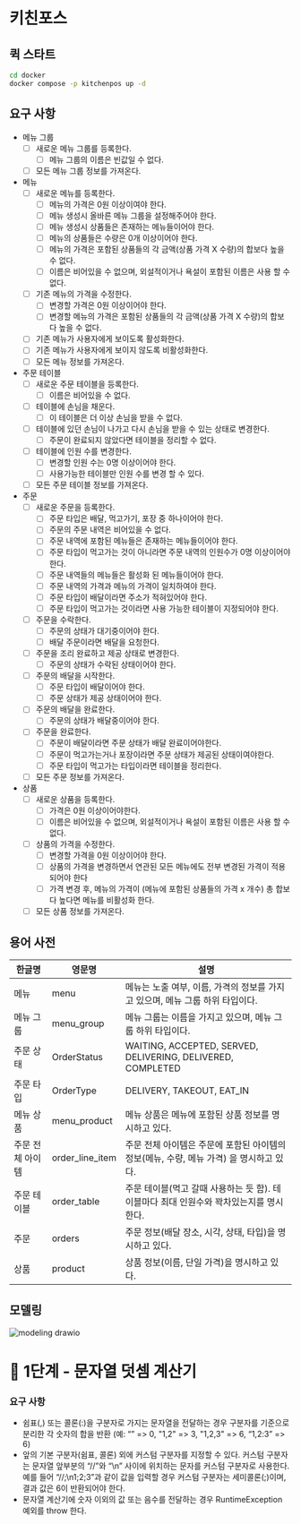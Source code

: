 # 키친포스

## 퀵 스타트

```sh
cd docker
docker compose -p kitchenpos up -d
```

## 요구 사항

- 메뉴 그룹
  - [ ] 새로운 메뉴 그룹를 등록한다.
    - [ ] 메뉴 그룹의 이름은 빈값일 수 없다.
  - [ ] 모든 메뉴 그룹 정보를 가져온다.

- 메뉴
    - [ ] 새로운 메뉴를 등록한다.
      - [ ] 메뉴의 가격은 0원 이상이여야 한다.
      - [ ] 메뉴 생성시 올바른 메뉴 그룹을 설정해주어야 한다.
      - [ ] 메뉴 생성시 상품들은 존재하는 메뉴들이어야 한다.
      - [ ] 메뉴의 상품들은 수량은 0개 이상이어야 한다.
      - [ ] 메뉴의 가격은 포함된 상품들의 각 금액(상품 가격 X 수량)의 합보다 높을 수 없다.
      - [ ] 이름은 비어있을 수 없으며, 외설적이거나 욕설이 포함된 이름은 사용 할 수 없다.
    - [ ] 기존 메뉴의 가격을 수정한다.
      - [ ] 변경할 가격은 0원 이상이어야 한다.
      - [ ] 변경할 메뉴의 가격은 포함된 상품들의 각 금액(상품 가격 X 수량)의 합보다 높을 수 없다.
    - [ ] 기존 메뉴가 사용자에게 보이도록 활성화한다.
    - [ ] 기존 메뉴가 사용자에게 보이지 않도록 비활성화한다.
    - [ ] 모든 메뉴 정보를 가져온다.
  
- 주문 테이블
    - [ ] 새로운 주문 테이블을 등록한다.
      - [ ] 이름은 비어있을 수 없다.
    - [ ] 테이블에 손님을 채운다. 
      - [ ] 이 테이블은 더 이상 손님을 받을 수 없다.
    - [ ] 테이블에 있던 손님이 나가고 다시 손님을 받을 수 있는 상태로 변경한다.
      - [ ] 주문이 완료되지 않았다면 테이블을 정리할 수 없다.
    - [ ] 테이블에 인원 수를 변경한다.
      - [ ] 변경할 인원 수는 0명 이상이어야 한다.
      - [ ] 사용가능한 테이블만 인원 수를 변경 할 수 있다.
    - [ ] 모든 주문 테이블 정보를 가져온다.

- 주문
    - [ ] 새로운 주문을 등록한다.
      - [ ] 주문 타입은 배달, 먹고가기, 포장 중 하나이어야 한다.
      - [ ] 주문의 주문 내역은 비어있을 수 없다.
      - [ ] 주문 내역에 포함된 메뉴들은 존재하는 메뉴들이어야 한다.
      - [ ] 주문 타입이 먹고가는 것이 아니라면 주문 내역의 인원수가 0명 이상이어야 한다. 
      - [ ] 주문 내역들의 메뉴들은 활성화 된 메뉴들이어야 한다.
      - [ ] 주문 내역의 가격과 메뉴의 가격이 일치하여야 한다.
      - [ ] 주문 타입이 배달이라면 주소가 적혀있어야 한다.
      - [ ] 주문 타입이 먹고가는 것이라면 사용 가능한 테이블이 지정되어야 한다.
    - [ ] 주문을 수락한다.
      - [ ] 주문의 상태가 대기중이어야 한다.
      - [ ] 배달 주문이라면 배달을 요청한다.
    - [ ] 주문을 조리 완료하고 제공 상태로 변경한다.
      - [ ] 주문의 상태가 수락된 상태이어야 한다.
    - [ ] 주문의 배달을 시작한다.
      - [ ] 주문 타입이 배달이어야 한다.
      - [ ] 주문 상태가 제공 상태이어야 한다.
    - [ ] 주문의 배달을 완료한다.
      - [ ] 주문의 상태가 배달중이어야 한다.
    - [ ] 주문을 완료한다.
      - [ ] 주문이 배달이라면 주문 상태가 배달 완료이어야한다.
      - [ ] 주문이 먹고가는거나 포장이라면 주문 상태가 제공된 상태이여야한다.
      - [ ] 주문 타입이 먹고가는 타입이라면 테이블을 정리한다.
    - [ ] 모든 주문 정보를 가져온다.

- 상품
    - [ ] 새로운 상품을 등록한다.
      - [ ] 가격은 0원 이상이어야한다.
      - [ ] 이름은 비어있을 수 없으며, 외설적이거나 욕설이 포함된 이름은 사용 할 수 없다.
    - [ ] 상품의 가격을 수정한다.
      - [ ] 변경할 가격을 0원 이상이어야 한다.
      - [ ] 상품의 가격을 변경하면서 연관된 모든 메뉴에도 전부 변경된 가격이 적용되어야 한다
      - [ ] 가격 변경 후, 메뉴의 가격이 (메뉴에 포함된 상품들의 가격 x 개수) 총 합보다 높다면 메뉴를 비활성화 한다.
    - [ ] 모든 상품 정보를 가져온다.
  
## 용어 사전

| 한글명 | 영문명 | 설명 |
| --- | --- | --- |
| 메뉴 | menu  | 메뉴는 노출 여부, 이름, 가격의 정보를 가지고 있으며, 메뉴 그룹 하위 타입이다.  |
| 메뉴 그룹 | menu_group  | 메뉴 그룹는 이름을 가지고 있으며, 메뉴 그룹 하위 타입이다.  |
| 주문 상태 | OrderStatus  | WAITING, ACCEPTED, SERVED, DELIVERING, DELIVERED, COMPLETED  |
| 주문 타입 | OrderType  | DELIVERY, TAKEOUT, EAT_IN  |
| 메뉴 상품 | menu_product  | 메뉴 상품은 메뉴에 포함된 상품 정보를 명시하고 있다.   |
| 주문 전체 아이템 | order_line_item  | 주문 전체 아이템은 주문에 포함된 아이템의 정보(메뉴, 수량, 메뉴 가격) 을 명시하고 있다. |
| 주문 테이블 | order_table  |주문 테이블(먹고 갈때 사용하는 듯 함). 테이블마다 최대 인원수와 꽉차있는지를 명시한다. |
| 주문 | orders  |주문 정보(배달 장소, 시각, 상태, 타입)을 명시하고 있다.|
| 상품 | product  | 상품 정보(이름, 단일 가격)을 명시하고 있다. |

## 모델링
![modeling drawio](https://github.com/next-step/ddd-legacy/assets/58926619/59ef3f82-8699-4401-a4d6-cd737515ade2)


# 🚀 1단계 - 문자열 덧셈 계산기

### 요구 사항

- 쉼표(,) 또는 콜론(:)을 구분자로 가지는 문자열을 전달하는 경우 구분자를 기준으로 분리한 각 숫자의 합을 반환 (예: “” => 0, "1,2" => 3, "1,2,3" => 6, “1,2:3” => 6)
- 앞의 기본 구분자(쉼표, 콜론) 외에 커스텀 구분자를 지정할 수 있다. 커스텀 구분자는 문자열 앞부분의 “//”와 “\n” 사이에 위치하는 문자를 커스텀 구분자로 사용한다. 예를 들어 “//;\n1;2;3”과 같이 값을 입력할 경우 커스텀 구분자는 세미콜론(;)이며, 결과 값은 6이 반환되어야 한다.
- 문자열 계산기에 숫자 이외의 값 또는 음수를 전달하는 경우 RuntimeException 예외를 throw 한다.